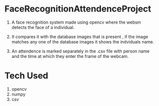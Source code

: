 # FaceRecognitionAttendenceProject

1. A face recognition system made using opencv where the websm detects the face of a individual.

2. It compares it with the database images that is present , if the image matches any one of the database images it shows the indviduals name.

3. An attendence is marked separately in the .csv file with person name and the time at which they enter the frame of the webcam.



# Tech Used
 
 1. opencv
 2. numpy
 3. csv
